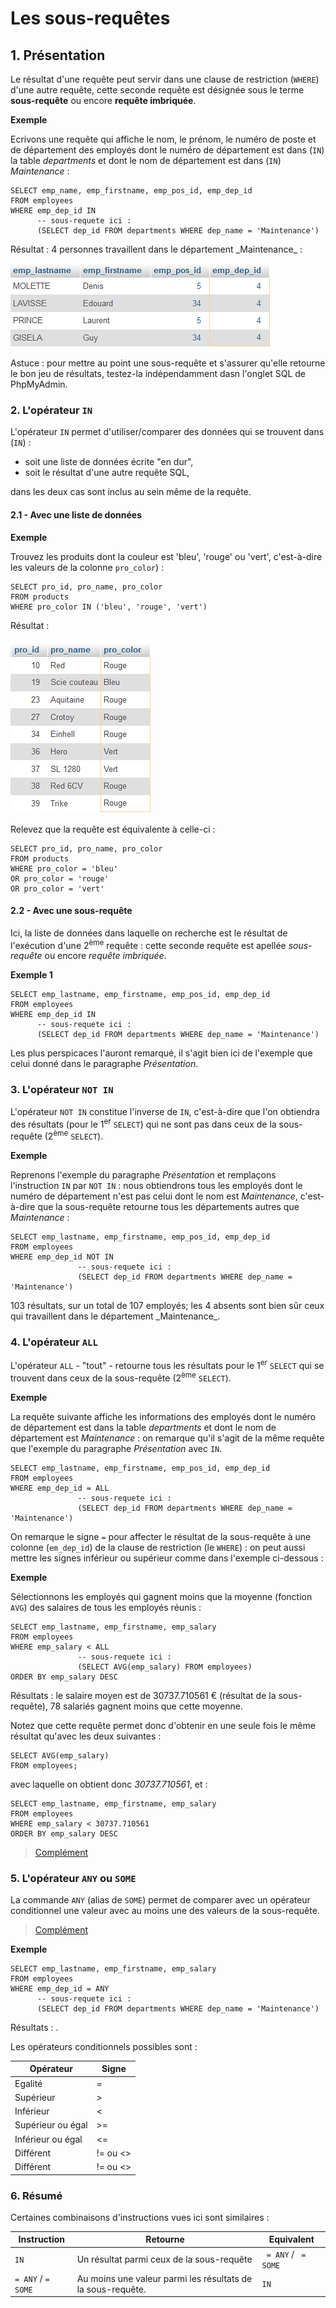# Les sous-requêtes

## 1. Présentation

Le résultat d'une requête peut servir dans une clause de restriction (`WHERE`) d'une autre requête, cette seconde requête est désignée sous le terme **sous-requête** ou encore **requête imbriquée**. 

**Exemple** 

Ecrivons une requête qui affiche le nom, le prénom, le numéro de poste et de département des employés dont le numéro de département est dans (`IN`) la table _departments_ et dont le nom de département est dans (`IN`) _Maintenance_ : 

	SELECT emp_name, emp_firstname, emp_pos_id, emp_dep_id
    FROM employees
    WHERE emp_dep_id IN
          -- sous-requete ici : 
          (SELECT dep_id FROM departments WHERE dep_name = 'Maintenance')

<div class="alert alert-success">Résultat : 4 personnes travaillent dans le département _Maintenance_ : </div>

![images/sous_requete_01.png](images/sous_requete_01.png)

<div class="alert alert-info mb-3">Astuce : pour mettre au point une sous-requête et s'assurer qu'elle retourne le bon jeu de résultats, testez-la indépendamment dasn l'onglet SQL de PhpMyAdmin.</div>  

### 2. L'opérateur `IN`

L'opérateur `IN` permet d'utiliser/comparer des données qui se trouvent dans (`IN`) :

* soit une liste de données écrite "en dur", 
* soit le résultat d'une autre requête SQL, 

dans les deux cas sont inclus au sein même de la requête.  

#### 2.1 - Avec une liste de données

**Exemple**

Trouvez les produits dont la couleur est 'bleu', 'rouge' ou 'vert', c'est-à-dire les valeurs de la colonne `pro_color`) : 

	SELECT pro_id, pro_name, pro_color 
    FROM products
	WHERE pro_color IN ('bleu', 'rouge', 'vert')

<div class="alert alert-success">Résultat :</div>

![images/sous_requete_02.png](images/sous_requete_02.png)

Relevez que la requête est équivalente à celle-ci :

	SELECT pro_id, pro_name, pro_color 
    FROM products
	WHERE pro_color = 'bleu' 
    OR pro_color = 'rouge' 
    OR pro_color = 'vert'  

#### 2.2 - Avec une sous-requête

Ici, la liste de données dans laquelle on recherche est le résultat de l'exécution d'une 2<sup>ème</sup> requête : cette seconde requête est apellée _sous-requête_ ou encore _requête imbriquée_.  

**Exemple 1**

    SELECT emp_lastname, emp_firstname, emp_pos_id, emp_dep_id
    FROM employees
    WHERE emp_dep_id IN
          -- sous-requete ici : 
          (SELECT dep_id FROM departments WHERE dep_name = 'Maintenance')

<div class="alert alert-info">Les plus perspicaces l'auront remarqué, il s'agit bien ici de l'exemple que celui donné dans le paragraphe <i>Présentation</i>.</div> 

### 3. L'opérateur `NOT IN`

L'opérateur `NOT IN` constitue l'inverse de `IN`, c'est-à-dire que l'on obtiendra des résultats (pour le 1<sup>er</sup> `SELECT`) qui ne sont pas dans ceux de la sous-requête (2<sup>ème</sup> `SELECT`).

**Exemple**

Reprenons l'exemple du paragraphe _Présentation_ et remplaçons l'instruction `IN` par `NOT IN` : nous obtiendrons tous les employés dont le numéro de département n'est pas celui dont le nom est _Maintenance_, c'est-à-dire que la sous-requête retourne tous les départements autres que _Maintenance_ :     

	SELECT emp_lastname, emp_firstname, emp_pos_id, emp_dep_id 
    FROM employees
    WHERE emp_dep_id NOT IN
                   -- sous-requete ici : 
                   (SELECT dep_id FROM departments WHERE dep_name = 'Maintenance')

<div class="alert alert-success">103 résultats, sur un total de 107 employés; les 4 absents sont bien sûr ceux qui travaillent dans le département _Maintenance_.</div>    

### 4. L'opérateur `ALL`

L'opérateur `ALL` - "tout" - retourne tous les résultats pour le 1<sup>er</sup> `SELECT` qui se trouvent dans ceux de la sous-requête (2<sup>ème</sup> `SELECT`).  

**Exemple** 

La requête suivante affiche les informations des employés dont le numéro de département est dans la table _departments_ et dont le nom de département est _Maintenance_ : on remarque qu'il s'agit de la même requête que l'exemple du paragraphe _Présentation_ avec `IN`.

	SELECT emp_lastname, emp_firstname, emp_pos_id, emp_dep_id
    FROM employees
    WHERE emp_dep_id = ALL
                   -- sous-requete ici : 
                   (SELECT dep_id FROM departments WHERE dep_name = 'Maintenance')

On remarque le signe `=` pour affecter le résultat de la sous-requête à une colonne (`em_dep_id`) de la clause de restriction (le `WHERE`) : on peut aussi mettre les signes inférieur ou supérieur comme dans l'exemple ci-dessous :

**Exemple**

Sélectionnons les employés qui gagnent moins que la moyenne (fonction `AVG`) des salaires de tous les employés réunis :  

    SELECT emp_lastname, emp_firstname, emp_salary 
    FROM employees
    WHERE emp_salary < ALL
                   -- sous-requete ici : 
                   (SELECT AVG(emp_salary) FROM employees) 
    ORDER BY emp_salary DESC

<div class="alert alert-success">Résultats : le salaire moyen est de 30737.710561 € (résultat de la sous-requête), 78 salariés gagnent moins que cette moyenne.
</div>

Notez que cette requête permet donc d'obtenir en une seule fois le même résultat qu'avec les deux suivantes :

	SELECT AVG(emp_salary) 
    FROM employees;
    
avec laquelle on obtient donc _30737.710561_, et :     

    SELECT emp_lastname, emp_firstname, emp_salary 
    FROM employees
    WHERE emp_salary < 30737.710561
    ORDER BY emp_salary DESC

> [Complément](https://sql.sh/cours/where/all) 

### 5. L'opérateur `ANY` ou `SOME`

La commande `ANY` (alias de `SOME`) permet de comparer avec un opérateur conditionnel une valeur avec au moins une des valeurs de la sous-requête.

> [Complément](https://sql.sh/cours/where/any)

**Exemple**

    SELECT emp_lastname, emp_firstname, emp_salary  
    FROM employees
    WHERE emp_dep_id = ANY
          -- sous-requete ici : 
          (SELECT dep_id FROM departments WHERE dep_name = 'Maintenance')

<div class="alert alert-success">Résultats : .</div>

Les opérateurs conditionnels possibles sont : 

<table>
<thead>
<tr>
   <th>Opérateur</th> 
   <th>Signe</th>     
</tr>
</thead>
<tbody>
<tr>
   <td>Egalité</td> 
   <td> = </td>   
</tr>
<tr>
   <td>Supérieur</td> 
   <td> > </td>  
</tr>
<tr>
   <td> Inférieur </td> 
   <td> < </td>
</tr>
<tr>
   <td>Supérieur ou égal</td> 
   <td> >= </td>  
</tr>
<tr>
   <td>Inférieur ou égal</td> 
   <td> <= </td>
</tr>
<tr>
   <td>Différent</td> 
   <td> != ou <> </td>   
</tr>
<tr>
   <td>Différent</td> 
   <td> != ou <> </td>   
</tr>
</table>
  
### 6. Résumé

Certaines combinaisons d'instructions vues ici sont similaires :

<table>
<thead>
<tr>
   <th>Instruction</th> 
   <th>Retourne</th>
   <th>Equivalent</th>  
</tr>
</thead>
<tbody>
<tr>
   <td><code>IN</code></td> 
   <td>Un résultat parmi ceux de la sous-requête</td>
   <td><code> = ANY</code> / <code> = SOME</code></td>
</tr>
<tr>
   <td><code>= ANY</code> / <code>= SOME</code></td> 
   <td>Au moins une valeur parmi les résultats de la sous-requête.</td>
   <td><code>IN</code></td>
</tr>
</table>

<br><br><br><br>